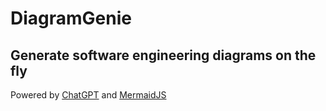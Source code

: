 # DiagramGenie

## Generate software engineering diagrams on the fly

Powered by [ChatGPT](https://chat.openai.com) and [MermaidJS](https://mermaid.js.org/)
